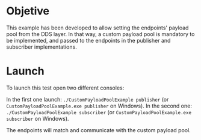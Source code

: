 # Objetive

This example has been developed to allow setting the endpoints' payload pool from the DDS layer.
In that way, a custom payload pool is mandatory to be implemented, and passed to the endpoints in the publisher and subscriber implementations.

# Launch

To launch this test open two different consoles:

In the first one launch: `./CustomPayloadPoolExample publisher` (or `CustomPayloadPoolExample.exe publisher` on Windows).
In the second one: `./CustomPayloadPoolExample subscriber` (or `CustomPayloadPoolExample.exe subscriber` on Windows).

The endpoints will match and communicate with the custom payload pool.
